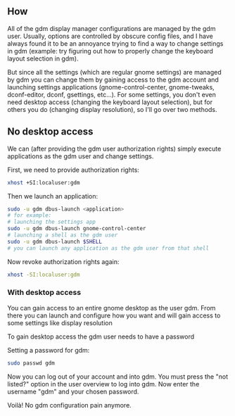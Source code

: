## How

All of the gdm display manager configurations are managed by the gdm user. Usually, options are controlled by obscure config files, and I have always found it to be an annoyance trying to find a way to change settings in gdm (example: try figuring out how to properly change the keyboard layout selection in gdm).

But since all the settings (which are regular gnome settings) are managed by gdm you can change them by gaining access to the gdm account and launching settings applications (gnome-control-center, gnome-tweaks, dconf-editor, dconf, gsettings, etc...). For some settings, you don't even need desktop access (changing the keyboard layout selection), but for others you do (changing display resolution), so I'll go over two methods.

## No desktop access

We can (after providing the gdm user authorization rights) simply execute applications as the gdm user and change settings.

First, we need to provide authorization rights:

~~~bash
xhost +SI:localuser:gdm
~~~

Then we launch an application:

~~~bash
sudo -u gdm dbus-launch <application>
# for example:
# launching the settings app
sudo -u gdm dbus-launch gnome-control-center
# launching a shell as the gdm user
sudo -u gdm dbus-launch $SHELL
# you can launch any application as the gdm user from that shell
~~~

Now revoke authorization rights again:

~~~bash
xhost -SI:localuser:gdm
~~~

### With desktop access

You can gain access to an entire gnome desktop as the user gdm. From there you can launch and configure how you want and will gain access to some settings like display resolution

To gain desktop access the gdm user needs to have a password

Setting a password for gdm:

~~~bash
sudo passwd gdm
~~~

Now you can log out of your account and into gdm. You must press the "not listed?" option in the user overview to log into gdm. Now enter the username "gdm" and your chosen password.

Voilà! No gdm configuration pain anymore.
